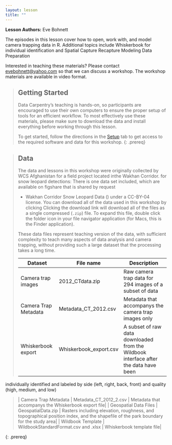 ```yaml
---
layout: lesson
title: ""
---
```


**Lesson Authors:** Eve Bohnett


The episodes in this lesson cover how to open, work with, and model camera trapping data in R.
Additional topics include Whiskerbook for individual identification and Spatial Capture Recapture Modeling Data Preparation

Interested in teaching these materials? Please contact [evebohnett@yahoo.com](mailto:evebohnett@yahoo.com) so that we can discuss a workshop.
The workshop materials are available in video format.


> ## Getting Started
>
> Data Carpentry’s teaching is hands-on, so participants are encouraged to use
> their own computers to ensure the proper setup of tools for an efficient
> workflow. To most effectively use these materials, please make sure to download
> the data and install everything before working through this lesson.
>
>
> To get started, follow the directions in the [Setup](setup.html) tab to
> get access to the required software and data for this workshop.
{: .prereq}

> ## Data
>
> The data and lessons in this workshop were originally collected by WCS Afghanistan
> for a field project located inthe Wakhan Corridor.
> for snow leopard detections:
> There is one data set included, which are available  on figshare that is shared by request
> * Wakhan Corridor Snow Leopard Data ()
>  under a CC-BY-04 license. You can download all of the data used in this workshop by clicking
> Clicking the download link will download all of the files as a single compressed
> (`.zip`) file. To expand this file, double click the folder icon in your file navigator application (for Macs, this is the Finder
> application).
>
> These data files represent teaching version of the data, with sufficient complexity to teach many aspects of  data analysis and camera trapping, without providing such a large dataset that the processing takes a long time.
>
> | Dataset | File name | Description |
> | ---- | ------| ---- |
> | Camera trap images |  2012_CTdata.zip | Raw camera trap data for 294 images of a subset of data
> | Camera Trap Metadata | Metadata_CT_2012.csv | Metadata that accompanys the camera trap images only|
> | Whiskerbook export | Whiskerbook_export.csv | A subset of raw data downloaded from the Wildbook interface after the data have been 
 individually identified and labeled by side (left, right, back, front) and quality (high, medium, and low)
> | Camera Trap Metadata | Metadata_CT_2012_2.csv | Metadata that accompanys the Whiskerbook export file|
> | Geospatial Data Files | GeospatialData.zip | Rasters including elevation, roughness, and topographical position index, and the 
 shapefile of the park boundary for the study area|
>  | Wildbook Template | WildbookStandardFormat.csv and .xlsx | Whiskerbook template file|
>
>
>
{: .prereq}
